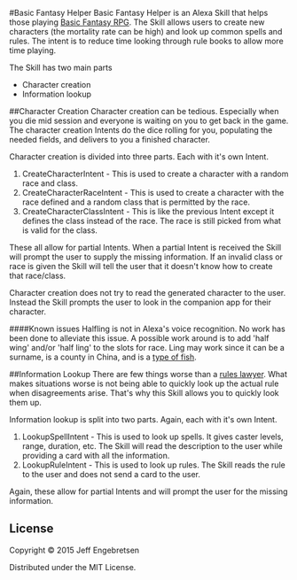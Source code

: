 #Basic Fantasy Helper
Basic Fantasy Helper is an Alexa Skill that helps those playing [Basic Fantasy RPG](basicfantasy.org). The Skill allows users to create new characters (the mortality rate can be high) and look up common spells and rules. The intent is to reduce time looking through rule books to allow more time playing.

The Skill has two main parts
- Character creation
- Information lookup

##Character Creation
Character creation can be tedious. Especially when you die mid session and everyone is waiting on you to get back in the game. The character creation Intents do the dice rolling for you, populating the needed fields, and delivers to you a finished character.

Character creation is divided into three parts. Each with it's own Intent.

1. CreateCharacterIntent - This is used to create a character with a random race and class.
2. CreateCharacterRaceIntent - This is used to create a character with the race defined and a random class that is permitted by the race.
3. CreateCharacterClassIntent - This is like the previous Intent except it defines the class instead of the race. The race is still picked from what is valid for the class.

These all allow for partial Intents. When a partial Intent is received the Skill will prompt the user to supply the missing information. If an invalid class or race is given the Skill will tell the user that it doesn't know how to create that race/class.

Character creation does not try to read the generated character to the user. Instead the Skill prompts the user to look in the companion app for their character.

####Known issues
Halfling is not in Alexa's voice recognition. No work has been done to alleviate this issue. A possible work around is to add 'half wing' and/or 'half ling' to the slots for race. Ling may work since it can be a surname, is a county in China, and is a [type of fish](https://en.wikipedia.org/wiki/Common_ling).

##Information Lookup
There are few things worse than a [rules lawyer](https://en.wikipedia.org/wiki/Rules_lawyer). What makes situations worse is not being able to quickly look up the actual rule when disagreements arise. That's why this Skill allows you to quickly look them up.

Information lookup is split into two parts. Again, each with it's own Intent.

1. LookupSpellIntent - This is used to look up spells. It gives caster levels, range, duration, etc. The Skill will read the description to the user while providing a card with all the information.
2. LookupRuleIntent - This is used to look up rules. The Skill reads the rule to the user and does not send a card to the user.

Again, these allow for partial Intents and will prompt the user for the missing information.


## License

Copyright © 2015 Jeff Engebretsen

Distributed under the MIT License.

